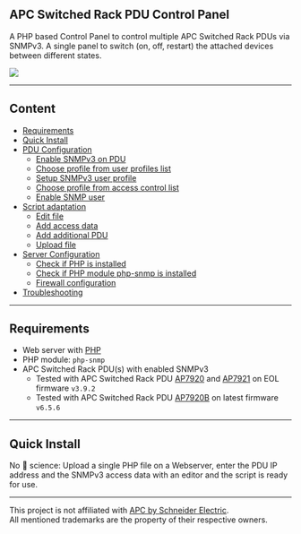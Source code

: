## APC Switched Rack PDU Control Panel
A PHP based Control Panel to control multiple APC Switched Rack PDUs via SNMPv3. A single panel to switch (on, off, restart) the attached devices between different states.

<img src="https://github.com/disisto/apc-switched-rack-pdu-control-panel/raw/main/img/0_apc_pdu_control_panel.gif">

---

## Content


- [Requirements](https://github.com/disisto/apc-switched-rack-pdu-control-panel/wiki#requirements)
- [Quick Install](https://github.com/disisto/apc-switched-rack-pdu-control-panel/wiki#quick-install)
- [PDU Configuration](https://github.com/disisto/apc-switched-rack-pdu-control-panel/wiki#pdu-configuration)
  - [Enable SNMPv3 on PDU](https://github.com/disisto/apc-switched-rack-pdu-control-panel/wiki#1-enable-snmpv3-on-pdu)
  - [Choose profile from user profiles list](https://github.com/disisto/apc-switched-rack-pdu-control-panel/wiki#2-choose-profile-from-user-profiles-list)
  - [Setup SNMPv3 user profile](https://github.com/disisto/apc-switched-rack-pdu-control-panel/wiki#3-setup-snmpv3-user-profile)
  - [Choose profile from access control list](https://github.com/disisto/apc-switched-rack-pdu-control-panel/wiki#4-choose-profile-from-access-control-list)
  - [Enable SNMP user](https://github.com/disisto/apc-switched-rack-pdu-control-panel/wiki#5-enable-snmp-user)
- [Script adaptation](https://github.com/disisto/apc-switched-rack-pdu-control-panel/wiki#script-adaptation)
  - [Edit file](https://github.com/disisto/apc-switched-rack-pdu-control-panel/wiki#1-edit-file)
  - [Add access data](https://github.com/disisto/apc-switched-rack-pdu-control-panel/wiki#2-add-access-data)
  - [Add additional PDU](https://github.com/disisto/apc-switched-rack-pdu-control-panel/wiki#3-add-additional-pdu)
  - [Upload file](https://github.com/disisto/apc-switched-rack-pdu-control-panel/wiki#4-upload-file)
- [Server Configuration](https://github.com/disisto/apc-switched-rack-pdu-control-panel/wiki#server-configuration)
  - [Check if PHP is installed](https://github.com/disisto/apc-switched-rack-pdu-control-panel/wiki#1-check-if-php-is-installed)
  - [Check if PHP module php-snmp is installed](https://github.com/disisto/apc-switched-rack-pdu-control-panel/wiki#2-check-if-php-module-php-snmp-is-installed)
  - [Firewall configuration](https://github.com/disisto/apc-switched-rack-pdu-control-panel/wiki#3-firewall-configuration)
- [Troubleshooting](https://github.com/disisto/apc-switched-rack-pdu-control-panel/wiki#troubleshooting)

---

## Requirements
+ Web server with <a href="https://github.com/php/php-src">PHP</a>
+ PHP module: `php-snmp`
+ APC Switched Rack PDU(s) with enabled SNMPv3 
  * Tested with APC Switched Rack PDU <a href="https://www.apc.com/shop/my/en/products/Rack-PDU-Switched-1U-12A-208V-10A-230V-8-C13/P-AP7920">AP7920</a> and <a href="https://www.apc.com/shop/my/en/products/Rack-PDU-Switched-1U-12A-208V-10A-230V-8-C13/P-AP7921">AP7921</a> on EOL firmware `v3.9.2`
  * Tested with APC Switched Rack PDU <a href="https://www.apc.com/shop/my/en/products/Rack-PDU-Switched-1U-12A-208V-10A-230V-8-C13/P-AP7920B">AP7920B</a> on latest firmware `v6.5.6`

---

## Quick Install
No&nbsp;🚀&nbsp;science: Upload a single PHP file on a Webserver, enter the PDU IP address and the SNMPv3 access data with an editor and the script is ready for use.

---
This project is not affiliated with <a href="https://www.apc.com/">APC by Schneider Electric</a>.<br>
All mentioned trademarks are the property of their respective owners.
